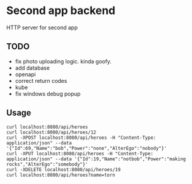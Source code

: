 # Second app backend
HTTP server for second app

## TODO 
- fix photo uploading logic. kinda goofy.
- add database
- openapi
- correct return codes
- kube
- fix windows debug popup

## Usage
```
curl localhost:8080/api/heroes
curl localhost:8080/api/heroes/12
curl -XPOST localhost:8080/api/heroes -H "Content-Type: application/json" --data '{"Id":69,"Name":"bob","Power":"none","AlterEgo":"nobody"}'
curl -XPUT localhost:8080/api/heroes -H "Content-Type: application/json" --data '{"Id":19,"Name":"notbob","Power":"making rocks","AlterEgo":"somebody"}'
curl -XDELETE localhost:8080/api/heroes/19
curl localhost:8080/api/heroes?name=torn
```